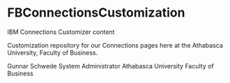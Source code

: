 # FBConnectionsCustomization
IBM Connections Customizer content

Customization repository for our Connections pages here at the Athabasca University, Faculty of Business. 

Gunnar Schwede
System Administrator
Athabasca University
Faculty of Business
